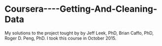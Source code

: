 Coursera----Getting-And-Cleaning-Data
=====================================

My solutions to the project tought by by Jeff Leek, PhD, Brian Caffo, PhD, Roger D. Peng, PhD. I took this course in October 2015.
